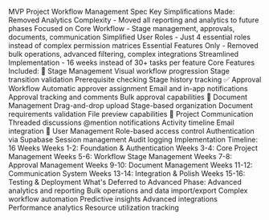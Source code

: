 MVP Project Workflow Management Spec
Key Simplifications Made:
Removed Analytics Complexity - Moved all reporting and analytics to future phases
Focused on Core Workflow - Stage management, approvals, documents, communication
Simplified User Roles - Just 4 essential roles instead of complex permission matrices
Essential Features Only - Removed bulk operations, advanced filtering, complex integrations
Streamlined Implementation - 16 weeks instead of 30+ tasks per feature
Core Features Included:
🔄 Stage Management
Visual workflow progression
Stage transition validation
Prerequisite checking
Stage history tracking
✅ Approval Workflow
Automatic approver assignment
Email and in-app notifications
Approval tracking and comments
Bulk approval capabilities
📁 Document Management
Drag-and-drop upload
Stage-based organization
Document requirements validation
File preview capabilities
💬 Project Communication
Threaded discussions
@mention notifications
Activity timeline
Email integration
👥 User Management
Role-based access control
Authentication via Supabase
Session management
Audit logging
Implementation Timeline: 16 Weeks
Weeks 1-2: Foundation & Authentication
Weeks 3-4: Core Project Management
Weeks 5-6: Workflow Stage Management
Weeks 7-8: Approval Management
Weeks 9-10: Document Management
Weeks 11-12: Communication System
Weeks 13-14: Integration & Polish
Weeks 15-16: Testing & Deployment
What's Deferred to Advanced Phase:
Advanced analytics and reporting
Bulk operations and data import/export
Complex workflow automation
Predictive insights
Advanced integrations
Performance analytics
Resource utilization tracking